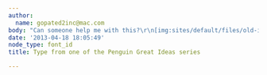 ```yaml
---
author:
  name: gopated2inc@mac.com
body: "Can someone help me with this?\r\n[img:sites/default/files/old-images/fear_and_trembling_6437.large.jpg]"
date: '2013-04-18 18:05:49'
node_type: font_id
title: Type from one of the Penguin Great Ideas series

---
```


